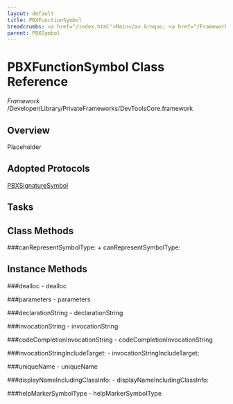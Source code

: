 ```yaml
---
layout: default
title: PBXFunctionSymbol
breadcrumbs: <a href="/index.html">Main</a> &raquo; <a href="/Frameworks.html">Framework</a> &raquo; <a href="/Frameworks/DevToolsCore.html">DevToolsCore</a> &raquo; PBXFunctionSymbol
parent: PBXSymbol 
---
```

# PBXFunctionSymbol Class Reference

*Framework* /Developer/Library/PrivateFrameworks/DevToolsCore.framework

## Overview

Placeholder

## Adopted Protocols

[PBXSignatureSymbol]()

## Tasks

## Class Methods

<a name="+canRepresentSymbolType:"></a>
###canRepresentSymbolType:
    + canRepresentSymbolType:

## Instance Methods

<a name="-dealloc"></a>
###dealloc
    - dealloc

<a name="-parameters"></a>
###parameters
    - parameters

<a name="-declarationString"></a>
###declarationString
    - declarationString

<a name="-invocationString"></a>
###invocationString
    - invocationString

<a name="-codeCompletionInvocationString"></a>
###codeCompletionInvocationString
    - codeCompletionInvocationString

<a name="-invocationStringIncludeTarget:"></a>
###invocationStringIncludeTarget:
    - invocationStringIncludeTarget:

<a name="-uniqueName"></a>
###uniqueName
    - uniqueName

<a name="-displayNameIncludingClassInfo:"></a>
###displayNameIncludingClassInfo:
    - displayNameIncludingClassInfo:

<a name="-helpMarkerSymbolType"></a>
###helpMarkerSymbolType
    - helpMarkerSymbolType


